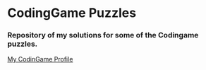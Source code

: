 # CodingGame Puzzles

### Repository of my solutions for some of the Codingame puzzles. 

[My CodinGame Profile](https://www.codingame.com/profile/5e6ddc7dff069ebd80db9770688f16025572045)
